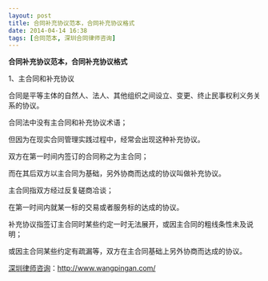 ```yaml
---
layout: post
title: 合同补充协议范本，合同补充协议格式
date: 2014-04-14 16:38
tags: [合同范本, 深圳合同律师咨询]
---
```

<strong>合同补充协议范本，合同补充协议格式</strong>

1、主合同和补充协议

合同是平等主体的自然人、法人、其他组织之间设立、变更、终止民事权利义务关系的协议。

合同法中没有主合同和补充协议术语；

但因为在现实合同管理实践过程中，经常会出现这种补充协议。

双方在第一时间内签订的合同称之为主合同；

而在其后双方以主合同为基础，另外协商而达成的协议叫做补充协议。

主合同指双方经过反复磋商冾谈；

在第一时间内就某一标的交易或者服务标的达成的协议。

补充协议指签订主合同时某些约定一时无法展开，或因主合同的粗线条性未及说明；

或因主合同某些约定有疏漏等，双方在主合同基础上另外协商而达成的协议。

<a href="http://www.wangpingan.com/">深圳律师咨询</a>：<a href="http://www.wangpingan.com/">http://www.wangpingan.com/</a>

